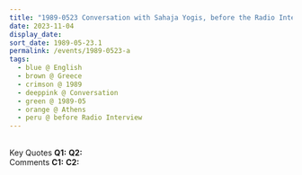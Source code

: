 ```yaml
---
title: "1989-0523 Conversation with Sahaja Yogis, before the Radio Interview, House of Stamatis Boudouris, Athens, Greece"
date: 2023-11-04
display_date: 
sort_date: 1989-05-23.1
permalink: /events/1989-0523-a
tags:
  - blue @ English
  - brown @ Greece
  - crimson @ 1989
  - deeppink @ Conversation
  - green @ 1989-05
  - orange @ Athens
  - peru @ before Radio Interview
---
```


<br>

<wave-list>
  <list-title color="DarkSeaGreen" width="55">Key Quotes</list-title>
  <list-item color="BlanchedAlmond" width="280"><b>Q1:</b> <i></i></list-item>
  <list-item color="Lavender" width="280"><b>Q2:</b> <i></i></list-item>
</wave-list>

<br>

<wave-list>
  <list-title color="DarkSeaGreen" width="55">Comments</list-title>
  <list-item color="BlanchedAlmond" width="280"><b>C1:</b> <i></i></list-item>
  <list-item color="Lavender" width="280"><b>C2:</b> <i></i></list-item>
</wave-list>